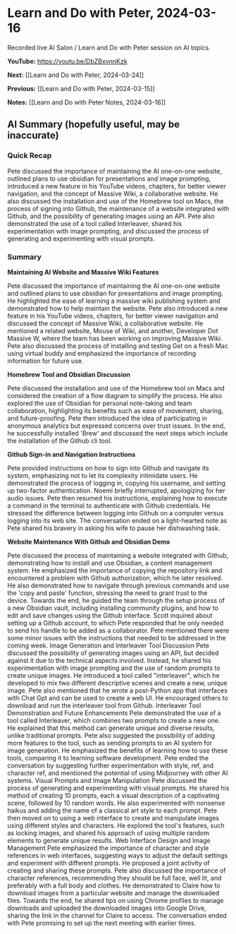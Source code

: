 # Learn and Do with Peter, 2024-03-16

Recorded live AI Salon / Learn and Do with Peter session on AI topics.

**YouTube:** <https://youtu.be/DbZBxvnnKzk>

**Next:** [[Learn and Do with Peter, 2024-03-24]]

**Previous:** [[Learn and Do with Peter, 2024-03-15]]

**Notes:** [[Learn and Do with Peter Notes, 2024-03-16]]

## AI Summary (hopefully useful, may be inaccurate)

### Quick Recap

Pete discussed the importance of maintaining the AI one-on-one website, outlined plans to use obsidian for presentations and image prompting, introduced a new feature in his YouTube videos, chapters, for better viewer navigation, and the concept of Massive Wiki, a collaborative website. He also discussed the installation and use of the Homebrew tool on Macs, the process of signing into Github, the maintenance of a website integrated with Github, and the possibility of generating images using an API. Pete also demonstrated the use of a tool called Interleaver, shared his experimentation with image prompting, and discussed the process of generating and experimenting with visual prompts. 
### Summary

**Maintaining AI Website and Massive Wiki Features**

Pete discussed the importance of maintaining the AI one-on-one website and outlined plans to use obsidian for presentations and image prompting. He highlighted the ease of learning a massive wiki publishing system and demonstrated how to help maintain the website. Pete also introduced a new feature in his YouTube videos, chapters, for better viewer navigation and discussed the concept of Massive Wiki, a collaborative website. He mentioned a related website, Mouse of Wiki, and another, Developer Dot Massive W, where the team has been working on improving Massive Wiki. Pete also discussed the process of installing and testing Get on a fresh Mac using virtual buddy and emphasized the importance of recording information for future use. 

**Homebrew Tool and Obsidian Discussion** 

Pete discussed the installation and use of the Homebrew tool on Macs and considered the creation of a flow diagram to simplify the process. He also explored the use of Obsidian for personal note-taking and team collaboration, highlighting its benefits such as ease of movement, sharing, and future-proofing. Pete then introduced the idea of participating in anonymous analytics but expressed concerns over trust issues. In the end, he successfully installed 'Brew' and discussed the next steps which include the installation of the Github cli tool. 

**Github Sign-in and Navigation Instructions** 

Pete provided instructions on how to sign into Github and navigate its system, emphasizing not to let its complexity intimidate users. He demonstrated the process of logging in, copying his username, and setting up two-factor authentication. Noemi briefly interrupted, apologizing for her audio issues. Pete then resumed his instructions, explaining how to execute a command in the terminal to authenticate with Github credentials. He stressed the difference between logging into Github on a computer versus logging into its web site. The conversation ended on a light-hearted note as Pete shared his bravery in asking his wife to pause her dishwashing task. 

**Website Maintenance With Github and Obsidian Demo** 

Pete discussed the process of maintaining a website integrated with Github, demonstrating how to install and use Obsidian, a content management system. He emphasized the importance of copying the repository link and encountered a problem with Github authorization, which he later resolved. He also demonstrated how to navigate through previous commands and use the 'copy and paste' function, stressing the need to grant trust to the device. Towards the end, he guided the team through the setup process of a new Obsidian vault, including installing community plugins, and how to edit and save changes using the Github interface. Scott inquired about setting up a Github account, to which Pete responded that he only needed to send his handle to be added as a collaborator. Pete mentioned there were some minor issues with the instructions that needed to be addressed in the coming week. 
Image Generation and Interleaver Tool Discussion 
Pete discussed the possibility of generating images using an API, but decided against it due to the technical aspects involved. Instead, he shared his experimentation with image prompting and the use of random prompts to create unique images. He introduced a tool called "interleaver", which he developed to mix two different descriptive scenes and create a new, unique image. Pete also mentioned that he wrote a post-Python app that interfaces with Chat Gpt and can be used to create a web UI. He encouraged others to download and run the interleaver tool from Github. 
Interleaver Tool Demonstration and Future Enhancements 
Pete demonstrated the use of a tool called Interleaver, which combines two prompts to create a new one. He explained that this method can generate unique and diverse results, unlike traditional prompts. Pete also suggested the possibility of adding more features to the tool, such as sending prompts to an AI system for image generation. He emphasized the benefits of learning how to use these tools, comparing it to learning software development. Pete ended the conversation by suggesting further experimentation with style, ref, and character ref, and mentioned the potential of using Midjourney with other AI systems. 
Visual Prompts and Image Manipulation 
Pete discussed the process of generating and experimenting with visual prompts. He shared his method of creating 10 prompts, each a visual description of a captivating scene, followed by 10 random words. He also experimented with nonsense haikus and adding the name of a classical art style to each prompt. Pete then moved on to using a web interface to create and manipulate images using different styles and characters. He explored the tool's features, such as locking images, and shared his approach of using multiple random elements to generate unique results. 
Web Interface Design and Image Management 
Pete emphasized the importance of character and style references in web interfaces, suggesting ways to adjust the default settings and experiment with different prompts. He proposed a joint activity of creating and sharing these prompts. Pete also discussed the importance of character references, recommending they should be full face, well lit, and preferably with a full body and clothes. He demonstrated to Claire how to download images from a particular website and manage the downloaded files. Towards the end, he shared tips on using Chrome profiles to manage downloads and uploaded the downloaded images into Google Drive, sharing the link in the channel for Claire to access. The conversation ended with Pete promising to set up the next meeting with earlier times.

